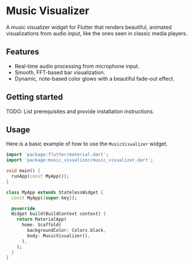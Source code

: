 # Music Visualizer

A music visualizer widget for Flutter that renders beautiful, animated visualizations from audio input, like the ones seen in classic media players.

## Features

*   Real-time audio processing from microphone input.
*   Smooth, FFT-based bar visualization.
*   Dynamic, note-based color glows with a beautiful fade-out effect.

## Getting started

TODO: List prerequisites and provide installation instructions.

## Usage

Here is a basic example of how to use the `MusicVisualizer` widget.

```dart
import 'package:flutter/material.dart';
import 'package:music_visualizer/music_visualizer.dart';

void main() {
  runApp(const MyApp());
}

class MyApp extends StatelessWidget {
  const MyApp({super.key});

  @override
  Widget build(BuildContext context) {
    return MaterialApp(
      home: Scaffold(
        backgroundColor: Colors.black,
        body: MusicVisualizer(),
      ),
    );
  }
}
```
